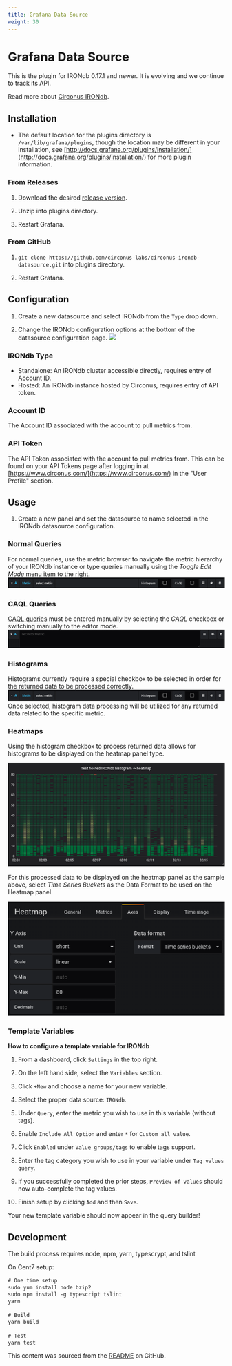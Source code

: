 ```yaml
---
title: Grafana Data Source
weight: 30
---
```


# Grafana Data Source

This is the plugin for IRONdb 0.17.1 and newer. It is evolving and we continue to track its API.

Read more about [Circonus IRONdb](https://www.circonus.com/solutions/time-series-database/).

## Installation

* The default location for the plugins directory is `/var/lib/grafana/plugins`, though the location may be different in your installation, see [http://docs.grafana.org/plugins/installation/](http://docs.grafana.org/plugins/installation/) for more plugin information.

### From Releases

1. Download the desired [release version](https://github.com/circonus-labs/circonus-irondb-datasource/releases).

2. Unzip into plugins directory.

3. Restart Grafana.

### From GitHub

1. `git clone https://github.com/circonus-labs/circonus-irondb-datasource.git` into plugins directory.

2. Restart Grafana.

## Configuration

1. Create a new datasource and select IRONdb from the `Type` drop down.

1. Change the IRONdb configuration options at the bottom of the datasource configuration page.
![](https://raw.githubusercontent.com/circonus-labs/circonus-irondb-datasource/master/https://raw.githubusercontent.com/circonus-labs/circonus-irondb-datasource/master/img/irondb-datasource-configuration.png)

### IRONdb Type

* Standalone: An IRONdb cluster accessible directly, requires entry of Account ID.
* Hosted: An IRONdb instance hosted by Circonus, requires entry of API token.
 
### Account ID

The Account ID associated with the account to pull metrics from.

### API Token

The API Token associated with the account to pull metrics from. This can be found on your API Tokens page after logging in at [https://www.circonus.com/](https://www.circonus.com/) in the "User Profile" section.

## Usage

1. Create a new panel and set the datasource to name selected in the IRONdb datasource configuration.

### Normal Queries

For normal queries, use the metric browser to navigate the metric hierarchy of your IRONdb instance or type queries manually using the *Toggle Edit Mode* menu item to the right.
![](https://raw.githubusercontent.com/circonus-labs/circonus-irondb-datasource/master/img/irondb-graph-metric-browser.png)

### CAQL Queries

[CAQL queries](/caql/) must be entered manually by selecting the *CAQL* checkbox or switching manually to the editor mode.
![](https://raw.githubusercontent.com/circonus-labs/circonus-irondb-datasource/master/img/irondb-graph-caql-editor.png)

### Histograms

Histograms currently require a special checkbox to be selected in order for the returned data to be processed correctly.
![](https://raw.githubusercontent.com/circonus-labs/circonus-irondb-datasource/master/img/irondb-graph-metric-browser.png)
Once selected, histogram data processing will be utilized for any returned data related to the specific metric.

### Heatmaps

Using the histogram checkbox to process returned data allows for histograms to be displayed on the heatmap panel type.

![](https://raw.githubusercontent.com/circonus-labs/circonus-irondb-datasource/master/img/irondb-heatmap-sample.png)

For this processed data to be displayed on the heatmap panel as the sample above, select *Time Series Buckets* as the Data Format to be used on the Heatmap panel.

![](https://raw.githubusercontent.com/circonus-labs/circonus-irondb-datasource/master/img/irondb-heatmap-tsbuckets.png)

### Template Variables

**How to configure a template variable for IRONdb**

1. From a dashboard, click `Settings` in the top right.
  
1. On the left hand side, select the `Variables` section.
  
1. Click `+New` and choose a name for your new variable.
  
1. Select the proper data source: `IRONdb`.
  
1. Under `Query`, enter the metric you wish to use in this variable (without tags).
  
1. Enable `Include All Option` and enter `*` for `Custom all value`.
  
1. Click `Enabled` under `Value groups/tags` to enable tags support.
  
1. Enter the tag category you wish to use in your variable under `Tag values query`.
  
1. If you successfully completed the prior steps, `Preview of values` should now auto-complete the tag values.
  
1. Finish setup by clicking `Add` and then `Save`.
  
Your new template variable should now appear in the query builder!

## Development

The build process requires node, npm, yarn, typescrypt, and tslint

On Cent7 setup:

```
# One time setup
sudo yum install node bzip2
sudo npm install -g typescript tslint
yarn

# Build
yarn build

# Test
yarn test
```

This content was sourced from the [README](https://github.com/circonus-labs/circonus-irondb-datasource) on GitHub.
